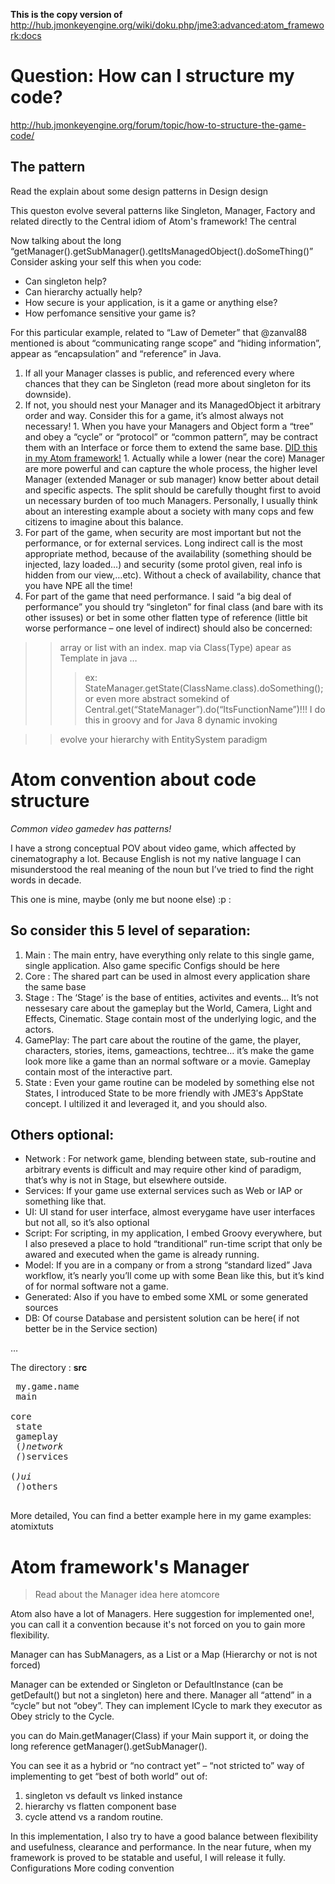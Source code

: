 **This is the copy version of**
http://hub.jmonkeyengine.org/wiki/doku.php/jme3:advanced:atom_framework:docs

# Question: How can I structure my code? #

http://hub.jmonkeyengine.org/forum/topic/how-to-structure-the-game-code/
## The pattern ##

Read the explain about some design patterns in Design design

This queston evolve several patterns like Singleton, Manager, Factory and related directly to the Central idiom of Atom's framework!
The central

Now talking about the long “getManager().getSubManager().getItsManagedObject().doSomeThing()” Consider asking your self this when you code:

  * Can singleton help?
  * Can hierarchy actually help?
  * How secure is your application, is it a game or anything else?
  * How perfomance sensitive your game is?

For this particular example, related to “Law of Demeter” that @zanval88 mentioned is about “communicating range scope” and “hiding information”, appear as “encapsulation” and “reference” in Java.

  1. If all your Manager classes is public, and referenced every where chances that they can be Singleton (read more about singleton for its downside).
  1. If not, you should nest your Manager and its ManagedObject it arbitrary order and way. Consider this for a game, it’s almost always not necessary!
    1. When you have your Managers and Object form a “tree” and obey a “cycle” or “protocol” or “common pattern”, may be contract them with an Interface or force them to extend the same base. [DID this in my Atom framework!](I.md)
    1. Actually while a lower (near the core) Manager are more powerful and can capture the whole process, the higher level Manager (extended Manager or sub manager) know better about detail and specific aspects. The split should be carefully thought first to avoid un necessary burden of too much Managers. Personally, I usually think about an interesting example about a society with many cops and few citizens to imagine about this balance.
  1. For part of the game, when security are most important but not the performance, or for external services. Long indirect call is the most appropriate method, because of the availability (something should be injected, lazy loaded…) and security (some protol given, real info is hidden from our view,…etc). Without a check of availability, chance that you have NPE all the time!
  1. For part of the game that need performance. I said “a big deal of performance” you should try “singleton” for final class (and bare with its other issuses) or bet in some other flatten type of reference (little bit worse performance – one level of indirect) should also be concerned:
> > array or list with an index. map via Class(Type) apear as Template in java …
> > > ex: StateManager.getState(ClassName.class).doSomething();
> > > or even more abstract somekind of Central.get(“StateManager”).do(“ItsFunctionName”)!!! I do this in groovy and for Java 8 dynamic invoking

> > evolve your hierarchy with EntitySystem paradigm

# Atom convention about code structure #
_Common video gamedev has patterns!_

I have a strong conceptual POV about video game, which affected by cinematography a lot. Because English is not my native language I can misunderstood the real meaning of the noun but I’ve tried to find the right words in decade.

This one is mine, maybe (only me but noone else) :p :

## So consider this 5 level of separation: ##

  1. Main : The main entry, have everything only relate to this single game, single application. Also game specific Configs should be here
  1. Core : The shared part can be used in almost every application share the same base
  1. Stage : The ‘Stage’ is the base of entities, activites and events… It’s not nessesary care about the gameplay but the World, Camera, Light and Effects, Cinematic. Stage contain most of the underlying logic, and the actors.
  1. GamePlay: The part care about the routine of the game, the player, characters, stories, items, gameactions, techtree… it’s make the game look more like a game than an normal software or a movie. Gameplay contain most of the interactive part.
  1. State : Even your game routine can be modeled by something else not States, I introduced State to be more friendly with JME3′s AppState concept. I ultilized it and leveraged it, and you should also.

## Others optional: ##

  * Network : For network game, blending between state, sub-routine and arbitrary events is difficult and may require other kind of paradigm, that’s why is not in Stage, but elsewhere outside.
  * Services: If your game use external services such as Web or IAP or something like that.
  * UI: UI stand for user interface, almost everygame have user interfaces but not all, so it’s also optional
  * Script: For scripting, in my application, I embed Groovy everywhere, but I also preseved a place to hold “tranditional” run-time script that only be awared and executed when the game is already running.
  * Model: If you are in a company or from a strong “standard lized” Java workflow, it’s nearly you’ll come up with some Bean like this, but it’s kind of for normal software not a game.
  * Generated: Also if you have to embed some XML or some generated sources
  * DB: Of course Database and persistent solution can be here( if not better be in the Service section)

…

The directory : **src**<pre>
my.game.name<br>
main<br>
core<br>
state<br>
gameplay<br>
(*)network<br>
(*)services<br>
(*)ui<br>
(*)others<br>
</pre>
More detailed, You can find a better example here in my game examples: atomixtuts

# Atom framework's Manager #


> Read about the Manager idea here atomcore

Atom also have a lot of Managers. Here suggestion for implemented one!, you can call it a convention because it's not forced on you to gain more flexibility.

Manager can has SubManagers, as a List or a Map (Hierarchy or not is not forced)

Manager can be extended or Singleton or DefaultInstance (can be getDefault() but not a singleton) here and there. Manager all “attend” in a “cycle” but not “obey”. They can implement ICycle to mark they executor as Obey stricly to the Cycle.

you can do Main.getManager(Class) if your Main support it, or doing the long reference getManager().getSubManager().

You can see it as a hybrid or “no contract yet” – “not stricted to” way of implementing to get “best of both world” out of:

  1. singleton vs default vs linked instance
  1. hierarchy vs flatten component base
  1. cycle attend vs a random routine.

In this implementation, I also try to have a good balance between flexibility and usefulness, clearance and performance. In the near future, when my framework is proved to be statable and useful, I will release it fully.
Configurations
More coding convention